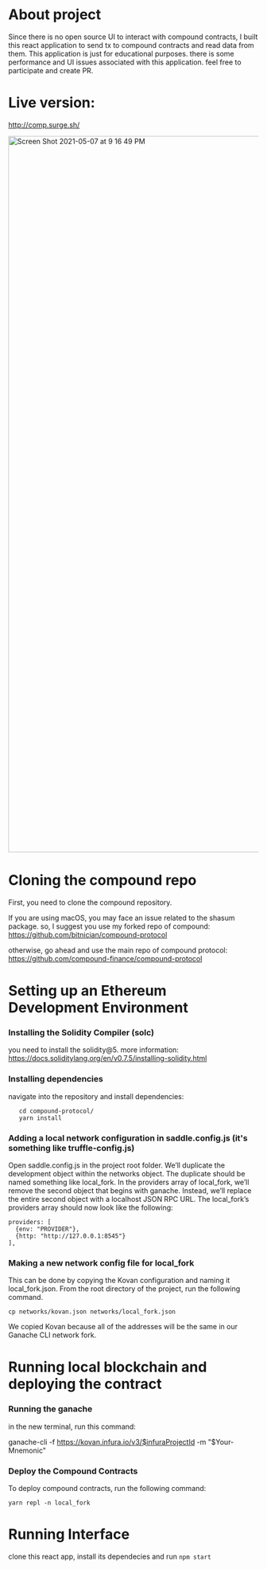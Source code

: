 # About project

Since there is no open source UI to interact with compound contracts, I built this react application to send tx to compound contracts and read data from them.
This application is just for educational purposes. there is some performance and UI issues associated with this application. feel free to participate and create PR.

# Live version:

http://comp.surge.sh/


<img width="1439" alt="Screen Shot 2021-05-07 at 9 16 49 PM" src="https://user-images.githubusercontent.com/26083607/117482426-9a538300-af79-11eb-9707-83c83d4eca7d.png">


# Cloning the compound repo

First, you need to clone the compound repository.

If you are using macOS, you may face an issue related to the shasum package. so, I suggest you use my forked repo of compound:
https://github.com/bitnician/compound-protocol

otherwise, go ahead and use the main repo of compound protocol:
https://github.com/compound-finance/compound-protocol

# Setting up an Ethereum Development Environment

### Installing the Solidity Compiler (solc)

you need to install the solidity@5. more information:
https://docs.soliditylang.org/en/v0.7.5/installing-solidity.html

### Installing dependencies

navigate into the repository and install dependencies:

```
   cd compound-protocol/
   yarn install
```

### Adding a local network configuration in saddle.config.js (it's something like truffle-config.js)

Open saddle.config.js in the project root folder. We’ll duplicate the development object within the networks object. The duplicate should be named something like local_fork.
In the providers array of local_fork, we’ll remove the second object that begins with ganache. Instead, we’ll replace the entire second object with a localhost JSON RPC URL. The local_fork’s providers array should now look like the following:

```
providers: [
  {env: "PROVIDER"},
  {http: "http://127.0.0.1:8545"}
],
```

### Making a new network config file for local_fork

This can be done by copying the Kovan configuration and naming it local_fork.json. From the root directory of the project, run the following command.

```
cp networks/kovan.json networks/local_fork.json
```

We copied Kovan because all of the addresses will be the same in our Ganache CLI network fork.

# Running local blockchain and deploying the contract

### Running the ganache

in the new terminal, run this command:

ganache-cli -f https://kovan.infura.io/v3/$infuraProjectId -m "\$Your-Mnemonic"

### Deploy the Compound Contracts

To deploy compound contracts, run the following command:

```
yarn repl -n local_fork

```

# Running Interface

clone this react app, install its dependecies and run `npm start`
